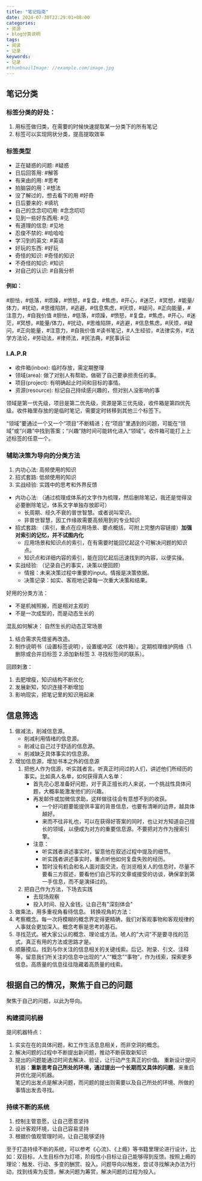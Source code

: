 ```yaml
---
title: "笔记指南"
date: 2024-07-30T22:29:01+08:00
categories:
- 资源
- blog分类说明
tags:
- 阅读
- 记录
keywords:
- 记录
#thumbnailImage: //example.com/image.jpg
---
```


<!--more-->
## 笔记分类
### 标签分类的好处：
1. 用标签做归类，在需要的时候快速提取某一分类下的所有笔记
2. 标签可以实现网状分类，提高提取效率
### 标签类型
- 正在疑惑的问题: #疑惑
- 日后回答用: #解答
- 有来由的用: #思考
- 拍脑袋的用：#想法
- 没了解过的，想去看下的用 #好奇
- 日后要来的: #填坑
- 自己的念念叨叨用: #念念叨叨
- 见到一些好东西用: #见
- 有道理的信息: #见地
- 忍俊不禁的: #哈哈哈
- 学习到的英文: #英语
- 好玩的东西: #好玩
- 奇怪的知识: #奇怪的知识
- 不奇怪的知识: #知识
- 对自己的认识: #自我分析
#### 例如：
#胆怯，#低落，#烦躁，#愤怒，#复盘，#焦虑，#开心，#迷茫，#冥想，#能量/体力，#扰动，#思维陷阱，#逃避，#信息焦虑，#厌烦，#疑问，#正向能量，#注意力，#自我价值
#胆怯，#低落，#烦躁，#愤怒，#复盘，#焦虑，#开心，#迷茫，#冥想，#能量/体力，#扰动，#思维陷阱，#逃避，#信息焦虑，#厌烦，#疑问，#正向能量，#注意力，#自我价值
#读书笔记，#人生经验，#法律实务，#法学方法论，#劳动法，#律师法，#民法典，#民事诉讼

### I.A.P.R
- 收件箱(inbox): 临时存放，需定期整理
- 领域(area): 做了对别人有帮助，做砸了自己要承担责任的事。
- 项目(project): 有明确起止时间和目标的事情。
- 资源(resource): 标记自己持续感兴趣的，但对别人没影响的事

领域是第一优先级，项目是第二优先级，资源是第三优先级，收件箱是第四优先级。收件箱里存放的是临时笔记，需要定时转移到其他三个标签下。

“领域”要通过一个又一个“项目”不断精进；在“项目”里遇到的问题，可能在“领域”或“兴趣”中找到答案；“兴趣”随时间可能转化进入“领域”。收件箱可能打上上述标签的任意一个。

### 辅助决策为导向的分类方法
1. 内功心法: 高频使用的知识
2. 招式套路: 低频使用的知识
3. 实战经验: 实践中的思考和外界反馈

- 内功心法:  （通过梳理成体系的文字作为梳理，然后删除笔记，我还是觉得没必要删除笔记，体系文字单独存放即可）
    - 长周期、经久不衰的普世智慧。或者说叫常识。
    - 非普世智慧，因工作缘故需要高频用到的专业知识
- 招式套路: （索引，重点在应用场景、要点概括，可附上完整内容链接）**加强对索引的记忆，并不试图内化**
    - 应用场景和知识点的索引，在有需要时能回忆起这个可解决问题的知识点。
    - 知识点和详细内容的索引，能在回忆起后迅速找到的内容，以便实操。
- 实战经验: （记录自己的事实，决策以便回顾）
    - 情报：未来决策过程中重要的input。情报是决策依据。
    - 决策记录：如实、客观地记录每一次重大决策和结果。

好用的分类方法：
- 不是机械照搬，而是相对主观的
- 不是一次成型的，而是动态生长的

混乱如何解决： 自然生长的动态正常场景
1. 结合需求先借鉴再改造。
2. 制作说明书（设置标签说明），设置缓冲区（收件箱）。定期梳理维护网络（1.删除或合并旧标签 2.添加新标签 3. 寻找标签间的联系）。

回顾刺激：
1. 去肥增瘦，知识结构不断优化
2. 发展新知，知识连接不断增加
3. 影响现实，把笔记里的知识用起来

## 信息筛选
1. 做减法，削减信息源。
    - 削减利用情绪的信息源。
    - 削减让自己过于舒适的信息源。
    - 削减缺乏具体事实的信息源。
2. 增加信息源，增加书本之外的信息源
    1. 把他人作为信源，听实践者言。听真正时间过的人们，讲述他们所经历的事实。比如真人名单，如何获得真人名单：
        - 首先花心思准备好问题，对于真正擅长的人来说，一个挑战性具体问题，大概率能激发他们的兴趣。
        - 再发邮件或加微信求助，这样做往往会有意想不到的收获。
            - 一个好问题要能提供丰富的背景信息，也要有清晰的边界，越具体越好。
            - 来而不往非礼也，可以在获得好答案的同时，也让对方知道自己擅长的领域，以便成为对方的重要信息源。不要把对方作为搜索引擎。  
        - 注意：
            - 听实践者讲述事实时，留意他在叙述过程中提及的细节。 
            - 听实践者讲述事实时，重点听他如何复盘失败的经历。
            - 暂时没有机会和名人面对面交流，在浏览相关人的信息时，尽量不要看三方叙述，要看他们自己写的文章或接受的访谈，确保拿到第一手信息，而不是演绎过的。
    2. 把自己作为方法，下场去实践
        - 去现场观察
        - 投入时间、投入金钱，让自己有"深刻体会"
3. 做乘法，用多重视角看待信息。
转换视角的方法：
1. 考察概念。每一次将模糊的概念界定得更精确，我们对客观事物和客观规律的人事就会更加深入。概念考察是思考的基石。
2. 寻找范式。被大家公认的概念、理论或方法。唬人的"大词"不是要寻找的范式，真正有用的方法或思路才是。
3. 顺藤摸瓜。找到与你关注的信息相关的关键线索。后记、附录、引文、注释等，留意我们所关注的信息中出现的“人”“概念”“事物”，作为线索，探索更多信息。高质量的信息往往隐藏着高质量的线索。
## 根据自己的情况，聚焦于自己的问题
聚焦于自己的问题，以此为导向。
### 构建提问机器
提问机器特点：
1. 实实在在的具体问题，和工作生活息息相关，而非空洞的概念。
2. 解决问题的过程中不断提出新问题，推动不断获取新知识
3. 提出的问题能通过时间去解决、验证，让行动产生真正的价值。
重新设计提问机器：**重新思考自己所处的环境，通过提出一个长期而又具体的问题**，来重启并优化提问机器。  
笔记的出发点是解决问题，而问题的提出则需要以及自己所处的环境、所做的事情出发去寻找。  
### 持续不断的系统
1. 控制主管意愿，让自己愿意坚持
2. 设计客观环境，让自己容易坚持
3. 根据价值观管理时间，让自己能够坚持

至于打造持续不断的系统，可以参考《心流》、《上瘾》等书籍里理论进行设计，比如：双目标，人生目标作为灯塔，阶段性小目标让自己能够得到反馈。按照上瘾的理论：触发、行动、多变的酬赏、投入。问题导向以触发，尝试寻找解决办法为行动，找到线索为反馈，解决问题为筹赏，解决问题的过程为投入。